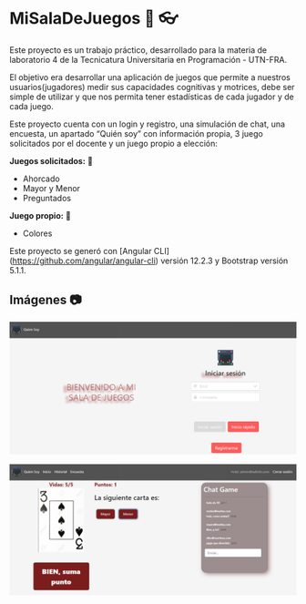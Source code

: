 # MiSalaDeJuegos :rocket: :eyeglasses:  

Este proyecto es un trabajo práctico, desarrollado para la materia de laboratorio 4 de la Tecnicatura Universitaria en Programación - UTN-FRA.

El objetivo era desarrollar una aplicación de juegos que permite a nuestros usuarios(jugadores) medir sus capacidades cognitivas y motrices, debe ser simple de utilizar y que nos permita tener
estadísticas de cada jugador y de cada juego.

Este proyecto cuenta con un login y registro, una simulación de chat, una encuesta, un apartado “Quién soy” con información propia, 3 juego solicitados por el docente y un juego propio a elección:

**Juegos solicitados:** :rocket:
* Ahorcado
* Mayor y Menor
* Preguntados

**Juego propio:** :rocket:
* Colores


Este proyecto se generó con [Angular CLI] (https://github.com/angular/angular-cli) versión 12.2.3 y Bootstrap versión 5.1.1.

## Imágenes :camera:

![Login](/src/assets/catalogo/login.png)



![Juego Mayor o Menor](/src/assets/catalogo/juego.png)
